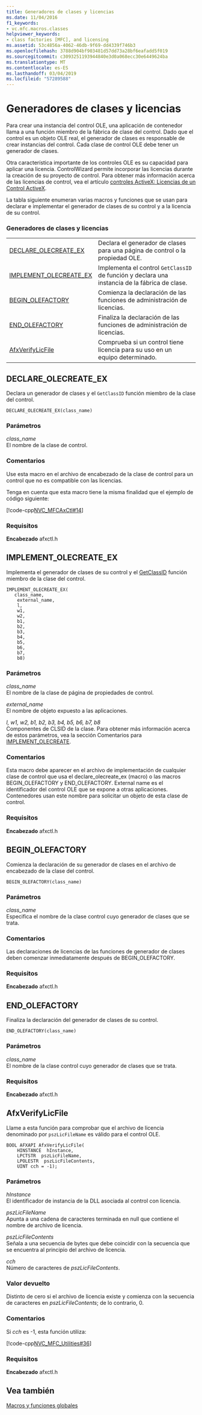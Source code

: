 ```yaml
---
title: Generadores de clases y licencias
ms.date: 11/04/2016
f1_keywords:
- vc.mfc.macros.classes
helpviewer_keywords:
- class factories [MFC], and licensing
ms.assetid: 53c4856a-4062-46db-9f69-dd4339f746b3
ms.openlocfilehash: 3788d904bf903481d57dd73a28bf6eafadd5f019
ms.sourcegitcommit: c3093251193944840e3d0a068ecc30e6449624ba
ms.translationtype: MT
ms.contentlocale: es-ES
ms.lasthandoff: 03/04/2019
ms.locfileid: "57289588"
---
```

# <a name="class-factories-and-licensing"></a>Generadores de clases y licencias

Para crear una instancia del control OLE, una aplicación de contenedor llama a una función miembro de la fábrica de clase del control. Dado que el control es un objeto OLE real, el generador de clases es responsable de crear instancias del control. Cada clase de control OLE debe tener un generador de clases.

Otra característica importante de los controles OLE es su capacidad para aplicar una licencia. ControlWizard permite incorporar las licencias durante la creación de su proyecto de control. Para obtener más información acerca de las licencias de control, vea el artículo [controles ActiveX: Licencias de un Control ActiveX](../../mfc/mfc-activex-controls-licensing-an-activex-control.md).

La tabla siguiente enumeran varias macros y funciones que se usan para declarar e implementar el generador de clases de su control y a la licencia de su control.

### <a name="class-factories-and-licensing"></a>Generadores de clases y licencias

|||
|-|-|
|[DECLARE_OLECREATE_EX](#declare_olecreate_ex)|Declara el generador de clases para una página de control o la propiedad OLE.|
|[IMPLEMENT_OLECREATE_EX](#implement_olecreate_ex)|Implementa el control `GetClassID` de función y declara una instancia de la fábrica de clase.|
|[BEGIN_OLEFACTORY](#begin_olefactory)|Comienza la declaración de las funciones de administración de licencias.|
|[END_OLEFACTORY](#end_olefactory)|Finaliza la declaración de las funciones de administración de licencias.|
|[AfxVerifyLicFile](#afxverifylicfile)|Comprueba si un control tiene licencia para su uso en un equipo determinado.|

##  <a name="declare_olecreate_ex"></a>  DECLARE_OLECREATE_EX

Declara un generador de clases y el `GetClassID` función miembro de la clase del control.

```
DECLARE_OLECREATE_EX(class_name)
```

### <a name="parameters"></a>Parámetros

*class_name*<br/>
El nombre de la clase de control.

### <a name="remarks"></a>Comentarios

Use esta macro en el archivo de encabezado de la clase de control para un control que no es compatible con las licencias.

Tenga en cuenta que esta macro tiene la misma finalidad que el ejemplo de código siguiente:

[!code-cpp[NVC_MFCAxCtl#14](../../mfc/reference/codesnippet/cpp/class-factories-and-licensing_1.h)]

### <a name="requirements"></a>Requisitos

  **Encabezado** afxctl.h

##  <a name="implement_olecreate_ex"></a>  IMPLEMENT_OLECREATE_EX

Implementa el generador de clases de su control y el [GetClassID](../../mfc/reference/colecontrol-class.md#getclassid) función miembro de la clase del control.

```
IMPLEMENT_OLECREATE_EX(
   class_name,
    external_name,
    l,
    w1,
    w2,
    b1,
    b2,
    b3,
    b4,
    b5,
    b6,
    b7,
    b8)
```

### <a name="parameters"></a>Parámetros

*class_name*<br/>
El nombre de la clase de página de propiedades de control.

*external_name*<br/>
El nombre de objeto expuesto a las aplicaciones.

*l, w1, w2, b1, b2, b3, b4, b5, b6, b7, b8*<br/>
Componentes de CLSID de la clase. Para obtener más información acerca de estos parámetros, vea la sección Comentarios para [IMPLEMENT_OLECREATE](run-time-object-model-services.md#implement_olecreate).

### <a name="remarks"></a>Comentarios

Esta macro debe aparecer en el archivo de implementación de cualquier clase de control que usa el declare_olecreate_ex (macro) o las macros BEGIN_OLEFACTORY y END_OLEFACTORY. External name es el identificador del control OLE que se expone a otras aplicaciones. Contenedores usan este nombre para solicitar un objeto de esta clase de control.

### <a name="requirements"></a>Requisitos

  **Encabezado** afxctl.h

##  <a name="begin_olefactory"></a>  BEGIN_OLEFACTORY

Comienza la declaración de su generador de clases en el archivo de encabezado de la clase del control.

```
BEGIN_OLEFACTORY(class_name)
```

### <a name="parameters"></a>Parámetros

*class_name*<br/>
Especifica el nombre de la clase control cuyo generador de clases que se trata.

### <a name="remarks"></a>Comentarios

Las declaraciones de licencias de las funciones de generador de clases deben comenzar inmediatamente después de BEGIN_OLEFACTORY.

### <a name="requirements"></a>Requisitos

  **Encabezado** afxctl.h

##  <a name="end_olefactory"></a>  END_OLEFACTORY

Finaliza la declaración del generador de clases de su control.

```
END_OLEFACTORY(class_name)
```

### <a name="parameters"></a>Parámetros

*class_name*<br/>
El nombre de la clase control cuyo generador de clases que se trata.

### <a name="requirements"></a>Requisitos

  **Encabezado** afxctl.h

##  <a name="afxverifylicfile"></a>  AfxVerifyLicFile

Llame a esta función para comprobar que el archivo de licencia denominado por `pszLicFileName` es válido para el control OLE.

```
BOOL AFXAPI AfxVerifyLicFile(
    HINSTANCE  hInstance,
    LPCTSTR  pszLicFileName,
    LPOLESTR  pszLicFileContents,
    UINT cch = -1);
```

### <a name="parameters"></a>Parámetros

*hInstance*<br/>
El identificador de instancia de la DLL asociada al control con licencia.

*pszLicFileName*<br/>
Apunta a una cadena de caracteres terminada en null que contiene el nombre de archivo de licencia.

*pszLicFileContents*<br/>
Señala a una secuencia de bytes que debe coincidir con la secuencia que se encuentra al principio del archivo de licencia.

*cch*<br/>
Número de caracteres de *pszLicFileContents*.

### <a name="return-value"></a>Valor devuelto

Distinto de cero si el archivo de licencia existe y comienza con la secuencia de caracteres en *pszLicFileContents*; de lo contrario, 0.

### <a name="remarks"></a>Comentarios

Si *cch* es -1, esta función utiliza:

[!code-cpp[NVC_MFC_Utilities#36](../../mfc/codesnippet/cpp/class-factories-and-licensing_2.cpp)]

### <a name="requirements"></a>Requisitos

  **Encabezado** afxctl.h

## <a name="see-also"></a>Vea también

[Macros y funciones globales](../../mfc/reference/mfc-macros-and-globals.md)
